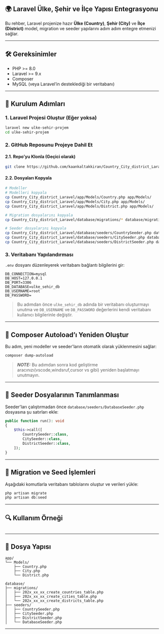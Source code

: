 ## 🌍 Laravel Ülke, Şehir ve İlçe Yapısı Entegrasyonu

Bu rehber, Laravel projenize hazır **Ülke (Country)**, **Şehir (City)** ve **İlçe (District)** model, migration ve seeder yapılarını adım adım entegre etmenizi sağlar.

---

## 🛠️ Gereksinimler

- PHP >= 8.0
- Laravel >= 9.x
- Composer
- MySQL (veya Laravel’in desteklediği bir veritabanı)

---

## 🚀 Kurulum Adımları

### 1. Laravel Projesi Oluştur (Eğer yoksa)

```bash
laravel new ulke-sehir-projem
cd ulke-sehir-projem
```

### 2. GitHub Reposunu Projeye Dahil Et

#### 2.1. Repo’yu Klonla (Geçici olarak)

```bash
git clone https://github.com/kaankaltakkiran/Country_City_district_Laravel.git
```

#### 2.2. Dosyaları Kopyala

```bash
# Modeller
# Modelleri kopyala
cp Country_City_district_Laravel/app/Models/Country.php app/Models/
cp Country_City_district_Laravel/app/Models/City.php app/Models/
cp Country_City_district_Laravel/app/Models/District.php app/Models/

# Migration dosyalarını kopyala
cp Country_City_district_Laravel/database/migrations/* database/migrations/

# Seeder dosyalarını kopyala
cp Country_City_district_Laravel/database/seeders/CountrySeeder.php database/seeders/
cp Country_City_district_Laravel/database/seeders/CitySeeder.php database/seeders/
cp Country_City_district_Laravel/database/seeders/DistrictSeeder.php database/seeders/

```

### 3. Veritabanı Yapılandırması

`.env` dosyanı düzenleyerek veritabanı bağlantı bilgilerini gir:

```dotenv
DB_CONNECTION=mysql
DB_HOST=127.0.0.1
DB_PORT=3306
DB_DATABASE=ulke_sehir_db
DB_USERNAME=root
DB_PASSWORD=
```

> Bu adımdan önce `ulke_sehir_db` adında bir veritabanı oluşturmayı unutma ve `DB_USERNAME` ve `DB_PASSWORD` değerlerini kendi veritabanı kullanıcı bilgilerinle değiştir.

---

## 🔄 Composer Autoload’ı Yeniden Oluştur

Bu adım, yeni modeller ve seeder'ların otomatik olarak yüklenmesini sağlar:

```bash
composer dump-autoload
```

> **_NOTE:_** Bu adımdan sonra kod geliştirme aracınızı(vscode,windsruf,cursor vs gibi) yeniden başlatmayı unutmayın.

---

## 🧩 Seeder Dosyalarının Tanımlanması

Seeder'ları çalıştırmadan önce `database/seeders/DatabaseSeeder.php` dosyasına şu satırları ekle:

```php
public function run(): void
{
    $this->call([
        CountrySeeder::class,
        CitySeeder::class,
        DistrictSeeder::class,
    ]);
}
```

---

## 🔁 Migration ve Seed İşlemleri

Aşağıdaki komutlarla veritabanı tablolarını oluştur ve verileri yükle:

```bash
php artisan migrate
php artisan db:seed
```

---

## 🔍 Kullanım Örneği

```php

```

---

## 📁 Dosya Yapısı

```
app/
└── Models/
    ├── Country.php
    ├── City.php
    └── District.php

database/
├── migrations/
│   ├── 202x_xx_xx_create_countries_table.php
│   ├── 202x_xx_xx_create_cities_table.php
│   └── 202x_xx_xx_create_districts_table.php
├── seeders/
│   ├── CountrySeeder.php
│   ├── CitySeeder.php
│   ├── DistrictSeeder.php
│   └── DatabaseSeeder.php
```

---
